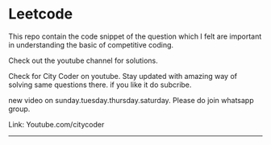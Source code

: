 # Leetcode

This repo contain the code snippet of the question which I felt are important in understanding the basic of competitive coding.

Check out the youtube channel for solutions.

Check for City Coder on youtube.
Stay updated with amazing way of solving same questions there.
if you like it do subcribe.

new video on sunday.tuesday.thursday.saturday.
Please do join whatsapp group.

Link:
Youtube.com/citycoder

----------------------------------------------------------------------------------------


